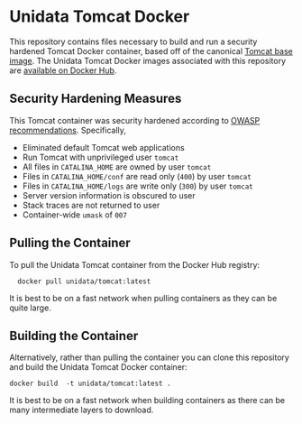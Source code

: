 # Unidata Tomcat Docker

This repository contains files necessary to build and run a security hardened Tomcat Docker container, based off of the canonical [Tomcat base image](https://hub.docker.com/_/tomcat/). The Unidata Tomcat Docker images associated with this repository are [available on Docker Hub](https://hub.docker.com/r/unidata/tomcat-docker/).

## Security Hardening Measures

This Tomcat container was security hardened according to [OWASP recommendations](https://www.owasp.org/index.php/Securing_tomcat). Specifically,

- Eliminated default Tomcat web applications
- Run Tomcat with unprivileged user `tomcat`
- All files in `CATALINA_HOME` are owned by user `tomcat`
- Files in `CATALINA_HOME/conf` are read only (`400`) by user `tomcat`
- Files in `CATALINA_HOME/logs` are write only (`300`) by user `tomcat`
- Server version information is obscured to user
- Stack traces are not returned to user
- Container-wide `umask` of `007`

## Pulling the Container

To pull the Unidata Tomcat container from the Docker Hub registry:

      docker pull unidata/tomcat:latest

It is best to be on a fast network when pulling containers as they can be quite large.

## Building the Container

Alternatively, rather than pulling the container you can clone this repository and build the Unidata Tomcat Docker container:

    docker build  -t unidata/tomcat:latest .

It is best to be on a fast network when building containers as there can be many intermediate layers to download.
